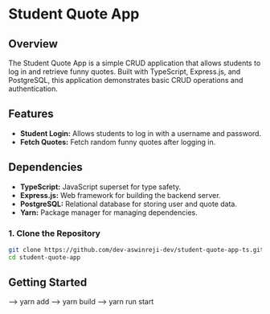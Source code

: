 # Student Quote App

## Overview

The Student Quote App is a simple CRUD application that allows students to log in and retrieve funny quotes. Built with TypeScript, Express.js, and PostgreSQL, this application demonstrates basic CRUD operations and authentication.

## Features

- **Student Login:** Allows students to log in with a username and password.
- **Fetch Quotes:** Fetch random funny quotes after logging in.

## Dependencies

- **TypeScript:** JavaScript superset for type safety.
- **Express.js:** Web framework for building the backend server.
- **PostgreSQL:** Relational database for storing user and quote data.
- **Yarn:** Package manager for managing dependencies.

### 1. Clone the Repository

```bash
git clone https://github.com/dev-aswinreji-dev/student-quote-app-ts.git
cd student-quote-app
```

## Getting Started

--> yarn add 
--> yarn build 
--> yarn run start


